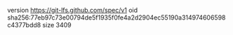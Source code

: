version https://git-lfs.github.com/spec/v1
oid sha256:77eb97c73e00794de5f1935f0fe4a2d2904ec55190a314974606598c4377bdd8
size 3409
